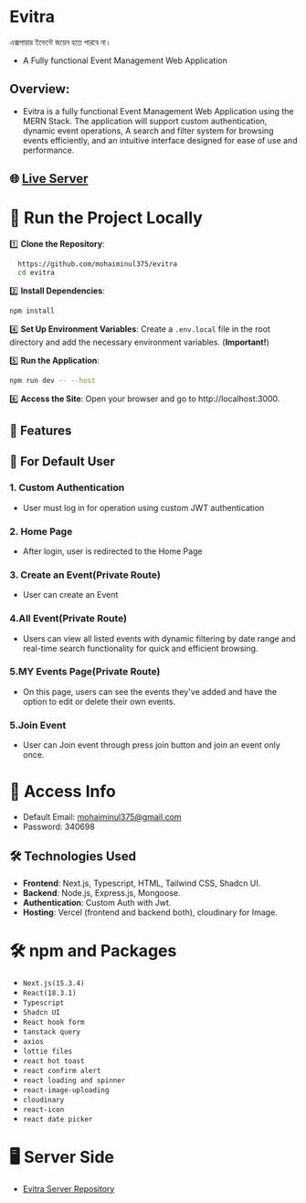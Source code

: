 # Evitra
এক্সপায়ার ইভেন্টে জয়েন হতে পারবে না।
- A Fully functional Event Management Web Application

## Overview:

- Evitra is a fully functional Event Management Web Application using the MERN Stack. The application will support custom authentication, dynamic event operations, A search and filter system for browsing events efficiently, and an intuitive interface designed for ease of use and performance.

## 🌐 [Live Server](https://evitra-client.vercel.app/)

# 🔧 Run the Project Locally

1️⃣ **Clone the Repository**:

```sh
  https://github.com/mohaiminul375/evitra
  cd evitra
```

2️⃣ **Install Dependencies**:

```sh
npm install
```

4️⃣ **Set Up Environment Variables**: Create a `.env.local` file in the root directory and add the necessary environment variables. (**Important!**)

5️⃣ **Run the Application**:

```sh
npm run dev -- --host
```

6️⃣ **Access the Site**: Open your browser and go to http://localhost:3000.

## 🚀 Features

## 👤 For Default User

### 1. Custom Authentication

- User must log in for operation using custom JWT authentication

### 2. Home Page

- After login, user is redirected to the Home Page

### 3. Create an Event(Private Route)

- User can create an Event

### 4.All Event(Private Route)

- Users can view all listed events with dynamic filtering by date range and real-time search functionality for quick and efficient browsing.

### 5.MY Events Page(Private Route)

- On this page, users can see the events they've added and have the option to edit or delete their own events.

### 5.Join Event

- User can Join event through press join button and join an event only once.

<!-- ### 6.Update Profile

- User can update their profile only name and image -->

# 🔐 Access Info

- Default Email: mohaiminul375@gmail.com
- Password: 340698

## 🛠️ Technologies Used

- **Frontend**: Next.js, Typescript, HTML, Tailwind CSS, Shadcn UI.
- **Backend**: Node.js, Express.js, Mongoose.
- **Authentication**: Custom Auth with Jwt.
- **Hosting**: Vercel (frontend and backend both), cloudinary for Image.

# 🛠️ npm and Packages

- `Next.js(15.3.4)`
- `React(18.3.1)`
- `Typescript`
- `Shadcn UI`
- `React hook form`
- `tanstack query`
- `axios`
- `lottie files`
- `react hot toast`
- `react confirm alert`
- `react loading and spinner`
- `react-image-uploading`
- `cloudinary`
- `react-icon`
- `react date picker`

# 🖥️ Server Side

- [Evitra Server Repository](https://github.com/mohaiminul375/evitra-server)
